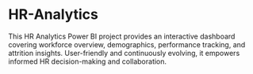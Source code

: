 # HR-Analytics
This HR Analytics Power BI project provides an interactive dashboard covering workforce overview, demographics, performance tracking, and attrition insights. User-friendly and continuously evolving, it empowers informed HR decision-making and collaboration.

